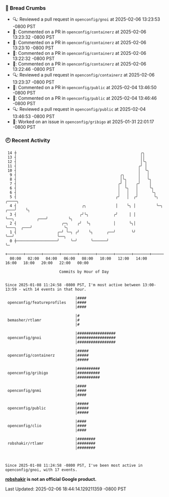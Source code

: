 ### 🍞 Bread Crumbs

 * 🔍: Reviewed a pull request in  `openconfig/gnoi` at 2025-02-06 13:23:53 -0800 PST
 * 💬: Commented on a PR in  `openconfig/containerz` at 2025-02-06 13:23:32 -0800 PST
 * 💬: Commented on a PR in  `openconfig/containerz` at 2025-02-06 13:23:10 -0800 PST
 * 💬: Commented on a PR in  `openconfig/containerz` at 2025-02-06 13:22:32 -0800 PST
 * 💬: Commented on a PR in  `openconfig/containerz` at 2025-02-06 13:22:46 -0800 PST
 * 🔍: Reviewed a pull request in  `openconfig/containerz` at 2025-02-06 13:23:37 -0800 PST
 * 💬: Commented on a PR in  `openconfig/public` at 2025-02-04 13:46:50 -0800 PST
 * 💬: Commented on a PR in  `openconfig/public` at 2025-02-04 13:46:46 -0800 PST
 * 🔍: Reviewed a pull request in  `openconfig/public` at 2025-02-04 13:46:53 -0800 PST
 * 👀: Worked on an issue in `openconfig/gribigo` at 2025-01-31 22:01:17 -0800 PST

### 🕘 Recent Activity
```
 14 ┼                                                       ╭╮
 13 ┤                                                       ││
 12 ┤                                                       │╰╮
 11 ┤                                                      ╭╯ │
 10 ┤                                                      │  ╰╮
  9 ┤                                              ╭╮      │   │
  8 ┤                                              │╰╮     │   ╰╮
  7 ┤                                             ╭╯ │    ╭╯    │
  6 ┤                                             │  ╰╮   │     ╰╮
  6 ┤                                             │   │   │      ╰╮
  5 ┤                                            ╭╯   │  ╭╯       ╰╮                       ╭────╮
  4 ┤                             ╭╮             │    ╰╮ │         ╰─╮                 ╭───╯    ╰╮
  3 ┤                            ╭╯╰╮           ╭╯     │ │           ╰──╮          ╭───╯         ╰╮
  2 ┤                    ╭─╮    ╭╯  ╰╮          │      ╰╮│              ╰───╮  ╭───╯              ╰╮
  1 ┤                  ╭─╯ ╰─╮ ╭╯    ╰╮      ╭──╯       ╰╯                  ╰──╯                   ╰──╮
  0 ┼──────────────────╯     ╰─╯      ╰──────╯                                                        ╰─
    +───────+───────+───────+───────+───────+───────+───────+───────+───────+───────+───────+───────+────
  00:00   02:00   04:00   06:00   08:00   10:00   12:00   14:00   16:00   18:00   20:00   22:00   00:00   

						Commits by Hour of Day


Since 2025-01-08 11:24:58 -0800 PST, I'm most active between 13:00-13:59 - with 14 events in that hour.

```



```
                               |####
 openconfig/featureprofiles    |####
                               |####

                               |#
 bemasher/rtlamr               |#
                               |#

                               |#################
 openconfig/gnoi               |#################
                               |#################

                               |#####
 openconfig/containerz         |#####
                               |#####

                               |##########
 openconfig/gribigo            |##########
                               |##########

                               |####
 openconfig/gnmi               |####
                               |####

                               |#####
 openconfig/public             |#####
                               |#####

                               |####
 openconfig/clio               |####
                               |####

                               |########
 robshakir/rtlamr              |########
                               |########



Since 2025-01-08 11:24:58 -0800 PST, I've been most active in openconfig/gnoi, with 17 events.

```
**[robshakir](mailto:robjs@google.com) is not an official Google product.**  


Last Updated: 2025-02-06 18:44:14.129211359 -0800 PST
